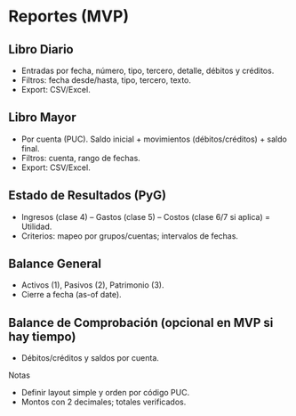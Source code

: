 # Reportes (MVP)

## Libro Diario
- Entradas por fecha, número, tipo, tercero, detalle, débitos y créditos.
- Filtros: fecha desde/hasta, tipo, tercero, texto.
- Export: CSV/Excel.

## Libro Mayor
- Por cuenta (PUC). Saldo inicial + movimientos (débitos/créditos) + saldo final.
- Filtros: cuenta, rango de fechas.
- Export: CSV/Excel.

## Estado de Resultados (PyG)
- Ingresos (clase 4) – Gastos (clase 5) – Costos (clase 6/7 si aplica) = Utilidad.
- Criterios: mapeo por grupos/cuentas; intervalos de fechas.

## Balance General
- Activos (1), Pasivos (2), Patrimonio (3).
- Cierre a fecha (as-of date).

## Balance de Comprobación (opcional en MVP si hay tiempo)
- Débitos/créditos y saldos por cuenta.

Notas
- Definir layout simple y orden por código PUC.
- Montos con 2 decimales; totales verificados.
